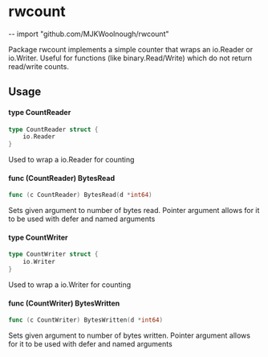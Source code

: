 # rwcount
--
    import "github.com/MJKWoolnough/rwcount"

Package rwcount implements a simple counter that wraps an io.Reader or io.Writer.
Useful for functions (like binary.Read/Write) which do not return read/write counts.

## Usage

#### type CountReader

```go
type CountReader struct {
	io.Reader
}
```

Used to wrap a io.Reader for counting

#### func (CountReader) BytesRead

```go
func (c CountReader) BytesRead(d *int64)
```
Sets given argument to number of bytes read. Pointer argument allows for it to
be used with defer and named arguments

#### type CountWriter

```go
type CountWriter struct {
	io.Writer
}
```

Used to wrap a io.Writer for counting

#### func (CountWriter) BytesWritten

```go
func (c CountWriter) BytesWritten(d *int64)
```
Sets given argument to number of bytes written. Pointer argument allows for it
to be used with defer and named arguments

